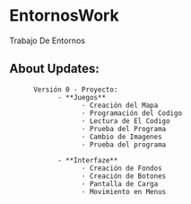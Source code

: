# EntornosWork
Trabajo De Entornos






## About Updates:

          Versión 0 - Proyecto:
                - **Juegos**
                      · Creación del Mapa
                      · Programación del Codigo
                      · Lectura de El Codigo
                      · Prueba del Programa
                      · Cambio de Imagenes
                      · Prueba del programa
                      
                - **Interfaze**
                      · Creación de Fondos
                      · Creación de Botones
                      · Pantalla de Carga
                      · Movimiento en Menus
